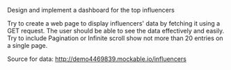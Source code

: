 Design and implement a dashboard for the top influencers

Try to create a web page to display influencers' data by fetching it using a GET request. The user should be able to see the data effectively and easily. Try to include Pagination or Infinite scroll show not more than 20 entries on a single page.

Source for data: http://demo4469839.mockable.io/influencers
